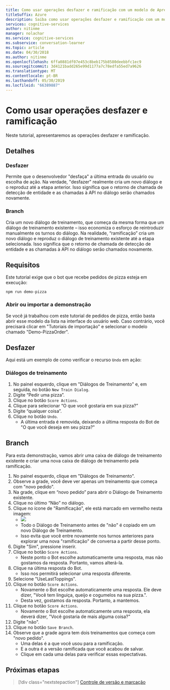 ```yaml
---
title: Como usar operações desfazer e ramificação com um modelo de Aprendiz de Conversa - Serviços Cognitivos da Microsoft | Microsoft Docs
titleSuffix: Azure
description: Saiba como usar operações desfazer e ramificação com um modelo de Aprendiz de Conversa.
services: cognitive-services
author: nitinme
manager: nolachar
ms.service: cognitive-services
ms.subservice: conversation-learner
ms.topic: article
ms.date: 04/30/2018
ms.author: nitinme
ms.openlocfilehash: 6ffa0881df07e453c8beb175b8580deebbfc1ec9
ms.sourcegitcommit: 3d4121badd265e99d1177a7c78edfa55ed7a9626
ms.translationtype: MT
ms.contentlocale: pt-BR
ms.lasthandoff: 05/30/2019
ms.locfileid: "66389887"
---
```

# <a name="how-to-use-branching-and-undo-operations"></a>Como usar operações desfazer e ramificação
Neste tutorial, apresentaremos as operações desfazer e ramificação.


## <a name="details"></a>Detalhes
### <a name="undo"></a>Desfazer
Permite que o desenvolvedor "desfaça" a última entrada do usuário ou escolha de ação. Na verdade, "desfazer" realmente cria um novo diálogo e o reproduz até a etapa anterior.  Isso significa que o retorno de chamada de detecção de entidade e as chamadas à API no diálogo serão chamados novamente.

### <a name="branch"></a>Branch
Cria um novo diálogo de treinamento, que começa da mesma forma que um diálogo de treinamento existente – isso economiza o esforço de reintroduzir manualmente os turnos do diálogo. Na realidade, “ramificação” cria um novo diálogo e reproduz o diálogo de treinamento existente até a etapa selecionada.  Isso significa que o retorno de chamada de detecção de entidade e as chamadas à API no diálogo serão chamados novamente.


## <a name="requirements"></a>Requisitos
Este tutorial exige que o bot que recebe pedidos de pizza esteja em execução:

    npm run demo-pizza

### <a name="open-or-import-the-demo"></a>Abrir ou importar a demonstração

Se você já trabalhou com este tutorial de pedidos de pizza, então basta abrir esse modelo da lista na interface do usuário web. Caso contrário, você precisará clicar em "Tutoriais de importação" e selecionar o modelo chamado "Demo-PizzaOrder".

## <a name="undo"></a>Desfazer

Aqui está um exemplo de como verificar o recurso `Undo` em ação:

### <a name="training-dialogs"></a>Diálogos de treinamento
1. No painel esquerdo, clique em "Diálogos de Treinamento" e, em seguida, no botão `New Train Dialog`.
2. Digite “Pedir uma pizza”.
3. Clique no botão `Score Actions`.
4. Clique para selecionar “O que você gostaria em sua pizza?”
5. Digite “qualquer coisa”.
6. Clique no botão `Undo`.
    - A última entrada é removida, deixando a última resposta do Bot de "O que você deseja em seu pizza?"

## <a name="branch"></a>Branch

Para esta demonstração, vamos abrir uma caixa de diálogo de treinamento existente e criar uma nova caixa de diálogo de treinamento pela ramificação.

1. No painel esquerdo, clique em "Diálogos de Treinamento".
2. Observe a grade, você deve ver apenas um treinamento que começa com "novo pedido".
3. Na grade, clique em “novo pedido” para abrir o Diálogo de Treinamento existente.
4. Clique no último “Não” no diálogo.
5. Clique no ícone de "Ramificação", ele está marcado em vermelho nesta imagem:
    - ![](../media/tutorial15_branch.PNG)
    - Todo o Diálogo de Treinamento antes de "não" é copiado em um novo Diálogo de Treinamento.
    - Isso evita que você entre novamente nos turnos anteriores para explorar uma nova "ramificação" de conversa a partir desse ponto.
6. Digite "Sim", pressione inserir.
7. Clique no botão `Score Actions`.
    - Neste ponto o Bot escolhe automaticamente uma resposta, mas não gostamos da resposta. Portanto, vamos alterá-la.
8. Clique na última resposta do Bot.
    - Isso nos permitirá selecionar uma resposta diferente.
9. Selecione "UseLastToppings".
10. Clique no botão `Score Actions`.
    - Novamente o Bot escolhe automaticamente uma resposta. Ele deve dizer, "Você tem linguiça, queijo e cogumelos na sua pizza.". 
    - Desta vez, gostamos da resposta. Portanto, a mantemos.
11. Clique no botão `Score Actions`.
    - Novamente o Bot escolhe automaticamente uma resposta, ela deverá dizer, "Você gostaria de mais alguma coisa?"
12. Digite "não".
13. Clique no botão `Save Branch`.
14. Observe que a grade agora tem dois treinamentos que começa com "novo pedido".
    - Uma delas é a que você usou para a ramificação.
    - E a outra é a versão ramificada que você acabou de salvar.
    - Clique em cada uma delas para verificar essas expectativas.

## <a name="next-steps"></a>Próximas etapas

> [!div class="nextstepaction"]
> [Controle de versão e marcação](./18-version-tag.md)
